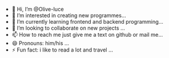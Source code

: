 - 👋 Hi, I’m @Olive-luce
- 👀 I’m interested in creating new programmes...
- 🌱 I’m currently learning frontend and backend programming...
- 💞️ I’m looking to collaborate on new projects ...
- 📫 How to reach me just give me a text on github or mail me...
- 😄 Pronouns: him/his ...
- ⚡ Fun fact: i like to read a lot and travel ...

<!---
Olive-luce/Olive-luce is a ✨ special ✨ repository because its `README.md` (this file) appears on your GitHub profile.
You can click the Preview link to take a look at your changes.
--->
